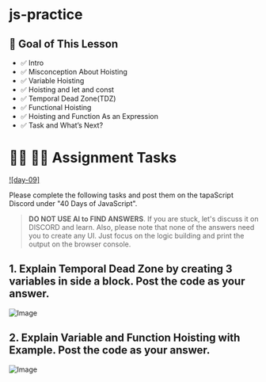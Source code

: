 # js-practice

## **🎯 Goal of This Lesson**

- ✅ Intro
- ✅ Misconception About Hoisting
- ✅ Variable Hoisting
- ✅ Hoisting and let and const
- ✅ Temporal Dead Zone(TDZ)
- ✅ Functional Hoisting
- ✅ Hoisting and Function As an Expression
- ✅ Task and What’s Next?

# **👩‍💻 🧑‍💻 Assignment Tasks**

[![day-09]](https://youtu.be/OqMxh1QdYEg 'Video')

Please complete the following tasks and post them on the tapaScript Discord under "40 Days of JavaScript".

> **DO NOT USE AI to FIND ANSWERS**. If you are stuck, let's discuss it on DISCORD and learn. Also, please note that none of the answers need you to create any UI. Just focus on the logic building and print the output on the browser console.

## 1. Explain Temporal Dead Zone by creating 3 variables in side a block. Post the code as your answer.

![Image](https://github.com/user-attachments/assets/c1deaa7c-9abf-4c5b-a875-1e54bacf3bff)

## 2. Explain Variable and Function Hoisting with Example. Post the code as your answer.

![Image](https://github.com/user-attachments/assets/e268b511-aa90-4929-81ec-b91e1c96bc57)

